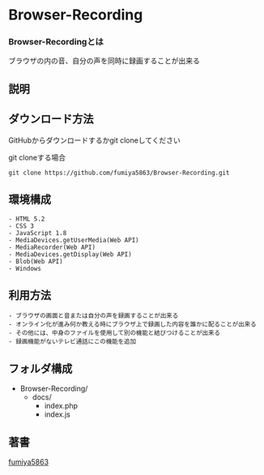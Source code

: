 # Browser-Recording
### Browser-Recordingとは

ブラウザの内の音、自分の声を同時に録画することが出来る

## 説明

## ダウンロード方法
GitHubからダウンロードするかgit cloneしてください

git cloneする場合
```
git clone https://github.com/fumiya5863/Browser-Recording.git
```


## 環境構成
```
- HTML 5.2
- CSS 3
- JavaScript 1.8
- MediaDevices.getUserMedia(Web API)
- MediaRecorder(Web API)
- MediaDevices.getDisplay(Web API)
- Blob(Web API)
- Windows
```

## 利用方法

```
- ブラウザの画面と音または自分の声を録画することが出来る
- オンライン化が進み何か教える時にブラウザ上で録画した内容を誰かに配ることが出来る
- その他には、中身のファイルを使用して別の機能と結びつけることが出来る
- 録画機能がないテレビ通話にこの機能を追加
```

## フォルダ構成
- Browser-Recording/
  - docs/
    - index.php
    - index.js

## 著書
[fumiya5863](https://github.com/fumiya5863)
